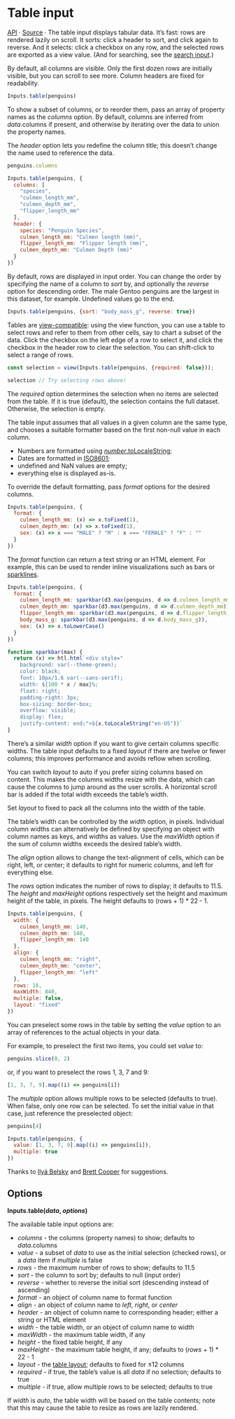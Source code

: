 # Table input

<a href="https://github.com/observablehq/inputs/blob/main/README.md#table" target="_blank">API</a> · <a href="https://github.com/observablehq/inputs/blob/main/src/table.js" target="_blank">Source</a> · The table input displays tabular data. It’s fast: rows are rendered lazily on scroll. It sorts: click a header to sort, and click again to reverse. And it selects: click a checkbox on any row, and the selected rows are exported as a view value. (And for searching, see the [search input](./search).)

By default, all columns are visible. Only the first dozen rows are initially visible, but you can scroll to see more. Column headers are fixed for readability.

```js echo
Inputs.table(penguins)
```

To show a subset of columns, or to reorder them, pass an array of property names
as the _columns_ option. By default, columns are inferred from _data_.columns if
present, and otherwise by iterating over the data to union the property names.

The _header_ option lets you redefine the column title; this doesn’t change the
name used to reference the data.

```js echo
penguins.columns
```

```js echo
Inputs.table(penguins, {
  columns: [
    "species",
    "culmen_length_mm",
    "culmen_depth_mm",
    "flipper_length_mm"
  ],
  header: {
    species: "Penguin Species",
    culmen_length_mm: "Culmen length (mm)",
    flipper_length_mm: "Flipper length (mm)",
    culmen_depth_mm: "Culmen Depth (mm)"
  }
})
```

By default, rows are displayed in input order. You can change the order by
specifying the name of a column to _sort_ by, and optionally the _reverse_
option for descending order. The male Gentoo penguins are the largest in this
dataset, for example. Undefined values go to the end.

```js echo
Inputs.table(penguins, {sort: "body_mass_g", reverse: true})
```

Tables are [view-compatible](../javascript/inputs#view(element)): using the
view function, you can use a table to select rows and refer to them from other
cells, say to chart a subset of the data. Click the checkbox on the left edge of
a row to select it, and click the checkbox in the header row to clear the
selection. You can shift-click to select a range of rows.

```js echo
const selection = view(Inputs.table(penguins, {required: false}));
```

```js echo
selection // Try selecting rows above!
```

The _required_ option determines the selection when no items are selected from
the table. If it is true (default), the selection contains the full dataset.
Otherwise, the selection is empty.

The table input assumes that all values in a given column are the same type,
and chooses a suitable formatter based on the first non-null value in each
column.

- Numbers are formatted using
  [_number_.toLocaleString](https://developer.mozilla.org/en-US/docs/Web/JavaScript/Reference/Global_Objects/Number/toLocaleString);
- Dates are formatted in [ISO8601](https://en.wikipedia.org/wiki/ISO_8601);
- undefined and NaN values are empty;
- everything else is displayed as-is.

To override the default formatting, pass _format_ options for the desired
columns.

```js echo
Inputs.table(penguins, {
  format: {
    culmen_length_mm: (x) => x.toFixed(1),
    culmen_depth_mm: (x) => x.toFixed(1),
    sex: (x) => x === "MALE" ? "M" : x === "FEMALE" ? "F" : ""
  }
})
```

The _format_ function can return a text string or an HTML element.
For example, this can be used to render inline visualizations such as bars or [sparklines](https://observablehq.com/@mbostock/covid-cases-by-state).

```js echo
Inputs.table(penguins, {
  format: {
    culmen_length_mm: sparkbar(d3.max(penguins, d => d.culmen_length_mm)),
    culmen_depth_mm: sparkbar(d3.max(penguins, d => d.culmen_depth_mm)),
    flipper_length_mm: sparkbar(d3.max(penguins, d => d.flipper_length_mm)),
    body_mass_g: sparkbar(d3.max(penguins, d => d.body_mass_g)),
    sex: (x) => x.toLowerCase()
  }
})
```

```js echo
function sparkbar(max) {
  return (x) => htl.html`<div style="
    background: var(--theme-green);
    color: black;
    font: 10px/1.6 var(--sans-serif);
    width: ${100 * x / max}%;
    float: right;
    padding-right: 3px;
    box-sizing: border-box;
    overflow: visible;
    display: flex;
    justify-content: end;">${x.toLocaleString("en-US")}`
}
```

There’s a similar _width_ option if you want to give certain columns specific
widths. The table input defaults to a fixed _layout_ if there are twelve or
fewer columns; this improves performance and avoids reflow when scrolling.

You can switch _layout_ to auto if you prefer sizing columns based on content.
This makes the columns widths resize with the data, which can cause the columns
to jump around as the user scrolls. A horizontal scroll bar is added if the
total width exceeds the table’s width.

Set _layout_ to fixed to pack all the columns into the width of the table.

The table’s width can be controlled by the _width_ option, in pixels. Individual
column widths can alternatively be defined by specifying an object with column
names as keys, and widths as values. Use the _maxWidth_ option if the sum of
column widths exceeds the desired table’s width.

The _align_ option allows to change the text-alignment of cells, which can be
right, left, or center; it defaults to right for numeric columns, and left for
everything else.

The _rows_ option indicates the number of rows to display; it defaults to 11.5.
The _height_ and _maxHeight_ options respectively set the height and maximum
height of the table, in pixels. The height defaults to (rows + 1) \* 22 - 1.

```js echo
Inputs.table(penguins, {
  width: {
    culmen_length_mm: 140,
    culmen_depth_mm: 140,
    flipper_length_mm: 140
  },
  align: {
    culmen_length_mm: "right",
    culmen_depth_mm: "center",
    flipper_length_mm: "left"
  },
  rows: 18,
  maxWidth: 840,
  multiple: false,
  layout: "fixed"
})
```

You can preselect some rows in the table by setting the _value_ option to an
array of references to the actual objects in your data.

For example, to preselect the first two items, you could set _value_ to:

```js echo
penguins.slice(0, 2)
```

or, if you want to preselect the rows 1, 3, 7 and 9:

```js echo
[1, 3, 7, 9].map((i) => penguins[i])
```

The _multiple_ option allows multiple rows to be selected (defaults to true).
When false, only one row can be selected. To set the initial value in that case,
just reference the preselected object:

```js echo
penguins[4]
```

```js echo
Inputs.table(penguins, {
  value: [1, 3, 7, 9].map((i) => penguins[i]),
  multiple: true
})
```

Thanks to [Ilyá Belsky](https://observablehq.com/@oluckyman) and [Brett Cooper](https://observablehq.com/@hellonearthis) for suggestions.

## Options

**Inputs.table(*data*, *options*)**

The available table input options are:

* *columns* - the columns (property names) to show; defaults to *data*.columns
* *value* - a subset of *data* to use as the initial selection (checked rows), or a *data* item if *multiple* is false
* *rows* - the maximum number of rows to show; defaults to 11.5
* *sort* - the column to sort by; defaults to null (input order)
* *reverse* - whether to reverse the initial sort (descending instead of ascending)
* *format* - an object of column name to format function
* *align* - an object of column name to *left*, *right*, or *center*
* *header* - an object of column name to corresponding header; either a string or HTML element
* *width* - the table width, or an object of column name to width
* *maxWidth* - the maximum table width, if any
* *height* - the fixed table height, if any
* *maxHeight* - the maximum table height, if any; defaults to (*rows* + 1) * 22 - 1
* *layout* - the [table layout](https://developer.mozilla.org/en-US/docs/Web/CSS/table-layout); defaults to fixed for ≤12 columns
* *required* - if true, the table’s value is all *data* if no selection; defaults to true
* *multiple* - if true, allow multiple rows to be selected; defaults to true

If *width* is *auto*, the table width will be based on the table contents; note that this may cause the table to resize as rows are lazily rendered.

